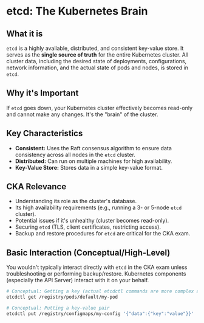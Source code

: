 # etcd: The Kubernetes Brain

## What it is

`etcd` is a highly available, distributed, and consistent key-value store. It serves as the **single source of truth** for the entire Kubernetes cluster. All cluster data, including the desired state of deployments, configurations, network information, and the actual state of pods and nodes, is stored in `etcd`.

## Why it's Important

If `etcd` goes down, your Kubernetes cluster effectively becomes read-only and cannot make any changes. It's the "brain" of the cluster.

## Key Characteristics

- **Consistent:** Uses the Raft consensus algorithm to ensure data consistency across all nodes in the `etcd` cluster.
- **Distributed:** Can run on multiple machines for high availability.
- **Key-Value Store:** Stores data in a simple key-value format.

## CKA Relevance

- Understanding its role as the cluster's database.
- Its high availability requirements (e.g., running a 3- or 5-node `etcd` cluster).
- Potential issues if it's unhealthy (cluster becomes read-only).
- Securing `etcd` (TLS, client certificates, restricting access).
- Backup and restore procedures for `etcd` are critical for the CKA exam.

## Basic Interaction (Conceptual/High-Level)

You wouldn't typically interact directly with `etcd` in the CKA exam unless troubleshooting or performing backup/restore. Kubernetes components (especially the API Server) interact with it on your behalf.

```bash
# Conceptual: Getting a key (actual etcdctl commands are more complex and require setup)
etcdctl get /registry/pods/default/my-pod

# Conceptual: Putting a key-value pair
etcdctl put /registry/configmaps/my-config '{"data":{"key":"value"}}'
```
